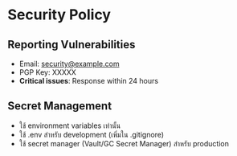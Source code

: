# Security Policy

## Reporting Vulnerabilities
- Email: security@example.com
- PGP Key: XXXXX
- **Critical issues**: Response within 24 hours

## Secret Management
- ใช้ environment variables เท่านั้น
- ใช้ .env สำหรับ development (เพิ่มใน .gitignore)
- ใช้ secret manager (Vault/GC Secret Manager) สำหรับ production
